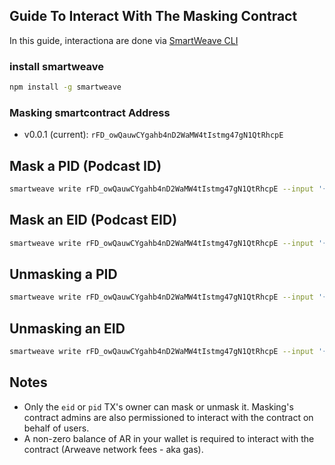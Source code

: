 ## Guide To Interact With The Masking Contract

In this guide, interactiona are done via [SmartWeave CLI](https://github.com/ArweaveTeam/SmartWeave)

### install smartweave

```sh
npm install -g smartweave
```
### Masking smartcontract Address
- v0.0.1 (current): `rFD_owQauwCYgahb4nD2WaMW4tIstmg47gN1QtRhcpE`

## Mask a PID (Podcast ID)

```sh
smartweave write rFD_owQauwCYgahb4nD2WaMW4tIstmg47gN1QtRhcpE --input '{"function": "maskPid", "pid": "PID_TO_MASK_IT"}' --key-file PATH-TO-YOUR-WALLET.json
```

## Mask an EID (Podcast EID)

```sh
smartweave write rFD_owQauwCYgahb4nD2WaMW4tIstmg47gN1QtRhcpE --input '{"function": "maskEid", "eid": "EID_TO_MASK_IT"}' --key-file PATH-TO-YOUR-WALLET.json
```

## Unmasking a PID

```sh
smartweave write rFD_owQauwCYgahb4nD2WaMW4tIstmg47gN1QtRhcpE --input '{"function": "unmaskPid", "pid": "PID_TO_UNMASK"}' --key-file PATH-TO-YOUR-WALLET.json
```

## Unmasking an EID

```sh
smartweave write rFD_owQauwCYgahb4nD2WaMW4tIstmg47gN1QtRhcpE --input '{"function": "unmaskEid", "eid": "EID_TO_UNMASK"}' --key-file PATH-TO-YOUR-WALLET.json
```

## Notes
- Only the `eid` or `pid` TX's owner can mask or unmask it. Masking's contract admins are also permissioned to interact with the contract on behalf of users.
- A non-zero balance of AR in your wallet is required to interact with the contract (Arweave network fees - aka gas).
